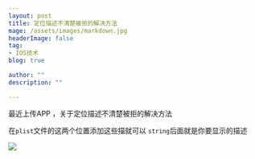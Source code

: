 ```yaml
---
layout: post
title: 定位描述不清楚被拒的解决方法
mage: /assets/images/markdown.jpg
headerImage: false
tag:
- IOS技术
blog: true

author: ""
description: ""

---
```



最近上传APP ，关于定位描述不清楚被拒的解决方法

在`plist`文件的这两个位置添加这些描就可以 `string`后面就是你要显示的描述

![](http://i2.piimg.com/4851/4c1f4d982e790a86.png)